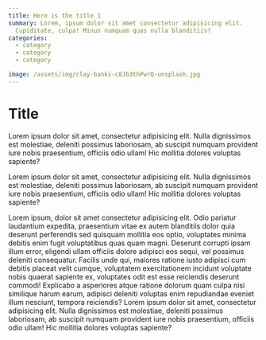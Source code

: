 ```yaml
---
title: Here is the title 1
summary: Lorem, ipsum dolor sit amet consectetur adipisicing elit.
  Cupiditate, culpa! Minus numquam quas nulla blanditiis?
categories:
  - category
  - category
  - category

image: /assets/img/clay-banks-c8Jb3thPwrQ-unsplash.jpg
---
```


# Title

Lorem ipsum dolor sit amet, consectetur adipisicing elit. Nulla dignissimos est molestiae, deleniti possimus laboriosam, ab suscipit numquam provident iure nobis praesentium, officiis odio ullam! Hic mollitia dolores voluptas sapiente?

Lorem ipsum dolor sit amet, consectetur adipisicing elit. Nulla dignissimos est molestiae, deleniti possimus laboriosam, ab suscipit numquam provident iure nobis praesentium, officiis odio ullam! Hic mollitia dolores voluptas sapiente?

Lorem ipsum, dolor sit amet consectetur adipisicing elit. Odio pariatur laudantium expedita, praesentium vitae ex autem blanditiis dolor quia deserunt perferendis sed quisquam mollitia eos optio, voluptates minima debitis enim fugit voluptatibus quas quam magni. Deserunt corrupti ipsam illum error, eligendi ullam officiis dolore adipisci eos sequi, vel possimus deleniti consequatur. Facilis unde qui, maiores ratione iusto adipisci cum debitis placeat velit cumque, voluptatem exercitationem incidunt voluptate nobis quaerat sapiente ex, voluptates odit est esse reiciendis deserunt commodi! Explicabo a asperiores atque ratione dolorum quam culpa nisi similique harum earum, adipisci deleniti voluptas enim repudiandae eveniet illum nesciunt, tempora reiciendis?
Lorem ipsum dolor sit amet, consectetur adipisicing elit. Nulla dignissimos est molestiae, deleniti possimus laboriosam, ab suscipit numquam provident iure nobis praesentium, officiis odio ullam! Hic mollitia dolores voluptas sapiente?
